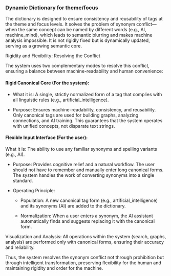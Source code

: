### Dynamic Dictionary for theme/focus

The dictionary is designed to ensure consistency and reusability of tags at the theme and focus levels. It solves the problem of synonym conflict—when the same concept can be named by different words (e.g., AI, machine_mind), which leads to semantic blurring and makes machine analysis impossible. It is not rigidly fixed but is dynamically updated, serving as a growing semantic core.

Rigidity and Flexibility: Resolving the Conflict

The system uses two complementary modes to resolve this conflict, ensuring a balance between machine-readability and human convenience:

#### Rigid Canonical Core (For the system):

- What it is: A single, strictly normalized form of a tag that complies with all linguistic rules (e.g., artificial_intelligence).

- Purpose: Ensures machine-readability, consistency, and reusability. Only canonical tags are used for building graphs, analyzing connections, and AI training. This guarantees that the system operates with unified concepts, not disparate text strings.

#### Flexible Input Interface (For the user):

What it is: The ability to use any familiar synonyms and spelling variants (e.g., AI).

- Purpose: Provides cognitive relief and a natural workflow. The user should not have to remember and manually enter long canonical forms. The system handles the work of converting synonyms into a single standard.

- Operating Principle:

  - Population: A new canonical tag form (e.g., artificial_intelligence) and its synonyms (AI) are added to the dictionary.

  - Normalization: When a user enters a synonym, the AI assistant automatically finds and suggests replacing it with the canonical form.

Visualization and Analysis: All operations within the system (search, graphs, analysis) are performed only with canonical forms, ensuring their accuracy and reliability.

Thus, the system resolves the synonym conflict not through prohibition but through intelligent transformation, preserving flexibility for the human and maintaining rigidity and order for the machine.
